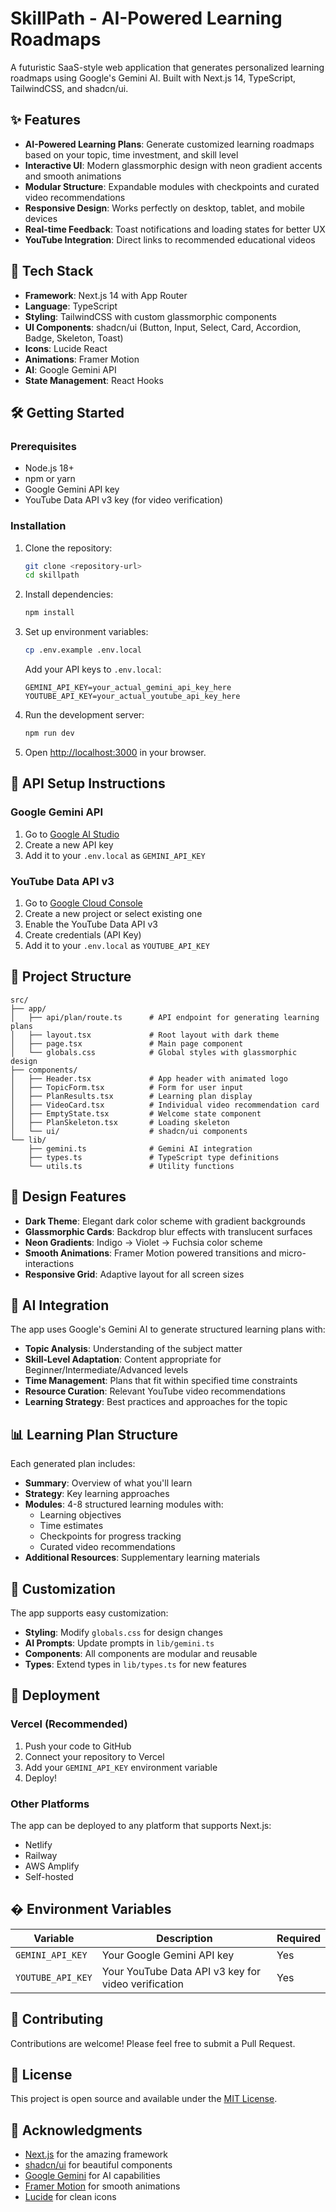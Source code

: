 # SkillPath - AI-Powered Learning Roadmaps

A futuristic SaaS-style web application that generates personalized learning roadmaps using Google's Gemini AI. Built with Next.js 14, TypeScript, TailwindCSS, and shadcn/ui.

## ✨ Features

- **AI-Powered Learning Plans**: Generate customized learning roadmaps based on your topic, time investment, and skill level
- **Interactive UI**: Modern glassmorphic design with neon gradient accents and smooth animations
- **Modular Structure**: Expandable modules with checkpoints and curated video recommendations
- **Responsive Design**: Works perfectly on desktop, tablet, and mobile devices
- **Real-time Feedback**: Toast notifications and loading states for better UX
- **YouTube Integration**: Direct links to recommended educational videos

## 🚀 Tech Stack

- **Framework**: Next.js 14 with App Router
- **Language**: TypeScript
- **Styling**: TailwindCSS with custom glassmorphic components
- **UI Components**: shadcn/ui (Button, Input, Select, Card, Accordion, Badge, Skeleton, Toast)
- **Icons**: Lucide React
- **Animations**: Framer Motion
- **AI**: Google Gemini API
- **State Management**: React Hooks

## 🛠️ Getting Started

### Prerequisites

- Node.js 18+ 
- npm or yarn
- Google Gemini API key
- YouTube Data API v3 key (for video verification)

### Installation

1. Clone the repository:
   ```bash
   git clone <repository-url>
   cd skillpath
   ```

2. Install dependencies:
   ```bash
   npm install
   ```

3. Set up environment variables:
   ```bash
   cp .env.example .env.local
   ```
   
   Add your API keys to `.env.local`:
   ```
   GEMINI_API_KEY=your_actual_gemini_api_key_here
   YOUTUBE_API_KEY=your_actual_youtube_api_key_here
   ```

4. Run the development server:
   ```bash
   npm run dev
   ```

5. Open [http://localhost:3000](http://localhost:3000) in your browser.

## 🔑 API Setup Instructions

### Google Gemini API
1. Go to [Google AI Studio](https://makersuite.google.com/app/apikey)
2. Create a new API key
3. Add it to your `.env.local` as `GEMINI_API_KEY`

### YouTube Data API v3
1. Go to [Google Cloud Console](https://console.cloud.google.com/)
2. Create a new project or select existing one
3. Enable the YouTube Data API v3
4. Create credentials (API Key)
5. Add it to your `.env.local` as `YOUTUBE_API_KEY`

## 📁 Project Structure

```
src/
├── app/
│   ├── api/plan/route.ts      # API endpoint for generating learning plans
│   ├── layout.tsx             # Root layout with dark theme
│   ├── page.tsx               # Main page component
│   └── globals.css            # Global styles with glassmorphic design
├── components/
│   ├── Header.tsx             # App header with animated logo
│   ├── TopicForm.tsx          # Form for user input
│   ├── PlanResults.tsx        # Learning plan display
│   ├── VideoCard.tsx          # Individual video recommendation card
│   ├── EmptyState.tsx         # Welcome state component
│   ├── PlanSkeleton.tsx       # Loading skeleton
│   └── ui/                    # shadcn/ui components
└── lib/
    ├── gemini.ts              # Gemini AI integration
    ├── types.ts               # TypeScript type definitions
    └── utils.ts               # Utility functions
```

## 🎨 Design Features

- **Dark Theme**: Elegant dark color scheme with gradient backgrounds
- **Glassmorphic Cards**: Backdrop blur effects with translucent surfaces
- **Neon Gradients**: Indigo → Violet → Fuchsia color scheme
- **Smooth Animations**: Framer Motion powered transitions and micro-interactions
- **Responsive Grid**: Adaptive layout for all screen sizes

## 🤖 AI Integration

The app uses Google's Gemini AI to generate structured learning plans with:

- **Topic Analysis**: Understanding of the subject matter
- **Skill-Level Adaptation**: Content appropriate for Beginner/Intermediate/Advanced levels
- **Time Management**: Plans that fit within specified time constraints
- **Resource Curation**: Relevant YouTube video recommendations
- **Learning Strategy**: Best practices and approaches for the topic

## 📊 Learning Plan Structure

Each generated plan includes:

- **Summary**: Overview of what you'll learn
- **Strategy**: Key learning approaches
- **Modules**: 4-8 structured learning modules with:
  - Learning objectives
  - Time estimates
  - Checkpoints for progress tracking
  - Curated video recommendations
- **Additional Resources**: Supplementary learning materials

## 🔧 Customization

The app supports easy customization:

- **Styling**: Modify `globals.css` for design changes
- **AI Prompts**: Update prompts in `lib/gemini.ts`
- **Components**: All components are modular and reusable
- **Types**: Extend types in `lib/types.ts` for new features

## 🚀 Deployment

### Vercel (Recommended)

1. Push your code to GitHub
2. Connect your repository to Vercel
3. Add your `GEMINI_API_KEY` environment variable
4. Deploy!

### Other Platforms

The app can be deployed to any platform that supports Next.js:
- Netlify
- Railway
- AWS Amplify
- Self-hosted

## � Environment Variables

| Variable | Description | Required |
|----------|-------------|----------|
| `GEMINI_API_KEY` | Your Google Gemini API key | Yes |
| `YOUTUBE_API_KEY` | Your YouTube Data API v3 key for video verification | Yes |

## 🤝 Contributing

Contributions are welcome! Please feel free to submit a Pull Request.

## 📄 License

This project is open source and available under the [MIT License](LICENSE).

## 🙏 Acknowledgments

- [Next.js](https://nextjs.org/) for the amazing framework
- [shadcn/ui](https://ui.shadcn.com/) for beautiful components
- [Google Gemini](https://deepmind.google/technologies/gemini/) for AI capabilities
- [Framer Motion](https://www.framer.com/motion/) for smooth animations
- [Lucide](https://lucide.dev/) for clean icons
